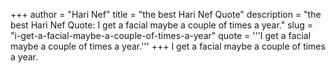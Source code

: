 +++
author = "Hari Nef"
title = "the best Hari Nef Quote"
description = "the best Hari Nef Quote: I get a facial maybe a couple of times a year."
slug = "i-get-a-facial-maybe-a-couple-of-times-a-year"
quote = '''I get a facial maybe a couple of times a year.'''
+++
I get a facial maybe a couple of times a year.

